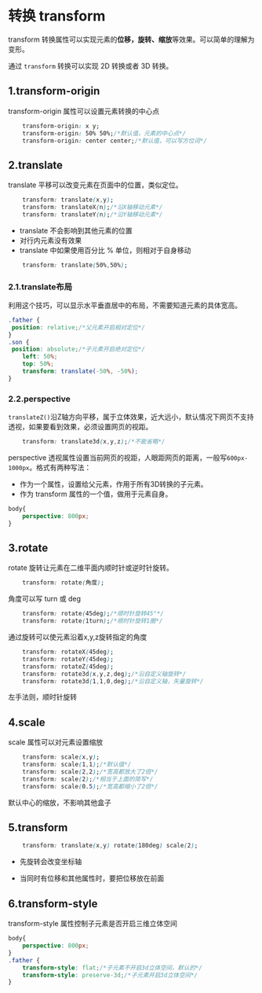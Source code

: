 # 转换 transform

transform 转换属性可以实现元素的**位移，旋转、缩放**等效果。可以简单的理解为变形。

通过 `transform` 转换可以实现 2D 转换或者 3D 转换。

## 1.transform-origin

transform-origin 属性可以设置元素转换的中心点

```css
    transform-origin: x y;
    transform-origin: 50% 50%;/*默认值，元素的中心点*/
    transform-origin: center center;/*默认值，可以写方位词*/
```

## 2.translate

translate 平移可以改变元素在页面中的位置，类似定位。

```css
    transform: translate(x,y);
    transform: translateX(n);/*沿X轴移动元素*/
    transform: translateY(n);/*沿Y轴移动元素*/
```

- translate 不会影响到其他元素的位置
- 对行内元素没有效果
- translate 中如果使用百分比 % 单位，则相对于自身移动

```css
    transform: translate(50%,50%);
```

### 2.1.translate布局

利用这个技巧，可以显示水平垂直居中的布局，不需要知道元素的具体宽高。

```css
.father {
 position: relative;/*父元素开启相对定位*/
}
.son {
 position: absolute;/*子元素开启绝对定位*/
    left: 50%;
    top: 50%;
    transform: translate(-50%, -50%);
}
```

### 2.2.perspective

`translateZ()`沿Z轴方向平移，属于立体效果，近大远小，默认情况下网页不支持透视，如果要看到效果，必须设置网页的视距。

```css
    transform: translate3d(x,y,z);/*不能省略*/
```

perspective 透视属性设置当前网页的视距，人眼距网页的距离，一般写`600px-1000px`。格式有两种写法：

- 作为一个属性，设置给父元素，作用于所有3D转换的子元素。
- 作为 transform 属性的一个值，做用于元素自身。

```css
body{
    perspective: 800px;
}
```

## 3.rotate

rotate 旋转让元素在二维平面内顺时针或逆时针旋转。

```css
    transform: rotate(角度);
```

角度可以写 turn 或 deg

```css
    transform: rotate(45deg);/*顺时针旋转45°*/
    transform: rotate(1turn);/*顺时针旋转1圈*/
```

通过旋转可以使元素沿着x,y,z旋转指定的角度

```css
    transform: rotateX(45deg);
    transform: rotateY(45deg);
    transform: rotateZ(45deg); 
    transform: rotate3d(x,y,z,deg);/*沿自定义轴旋转*/
    transform: rotate3d(1,1,0,deg);/*沿自定义轴，矢量旋转*/
```

左手法则，顺时针旋转

## 4.scale

scale 属性可以对元素设置缩放

```css
    transform: scale(x,y);
    transform: scale(1,1);/*默认值*/
    transform: scale(2,2);/*宽高都放大了2倍*/
    transform: scale(2);/*相当于上面的简写*/
    transform: scale(0.5);/*宽高都缩小了2倍*/ 
```

默认中心的缩放，不影响其他盒子

## 5.transform

```css
    transform: translate(x,y) rotate(180deg) scale(2);
```

- 先旋转会改变坐标轴

- 当同时有位移和其他属性时，要把位移放在前面

## 6.transform-style

transform-style 属性控制子元素是否开启三维立体空间

```css
body{
    perspective: 800px;
}
.father {
    transform-style: flat;/*子元素不开启3d立体空间，默认的*/
    transform-style: preserve-3d;/*子元素开启3d立体空间*/
}
```
